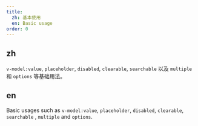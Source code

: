 ```yaml
---
title:
  zh: 基本使用
  en: Basic usage
order: 0
---
```


## zh

 `v-model:value`, `placeholder`, `disabled`, `clearable`, `searchable` 以及 `multiple` 和 `options` 等基础用法。

## en

 Basic usages such as `v-model:value`, `placeholder`, `disabled`, `clearable`, `searchable` , `multiple` and `options`.

